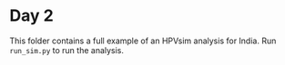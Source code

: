 # Day 2

This folder contains a full example of an HPVsim analysis for India. Run `run_sim.py` to run the analysis.